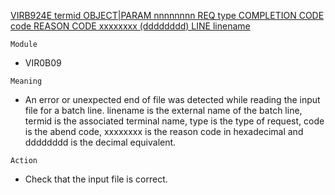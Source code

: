 [VIRB924E termid OBJECT|PARAM nnnnnnnn REQ type COMPLETION CODE code REASON CODE xxxxxxxx (dddddddd) LINE linename](https://virtel.readthedocs.io/en/latest/manuals/virtel/Virtel459MG/messages.html?highlight=VIRB924E#VIRB924E)

`Module`
- VIR0B09

`Meaning`
- An error or unexpected end of file was detected while reading the input file for a batch line. linename is the external name of the batch line, termid is the associated terminal name, type is the type of request, code is the abend code, xxxxxxxx is the reason code in hexadecimal and dddddddd is the decimal equivalent.

`Action`
- Check that the input file is correct.
